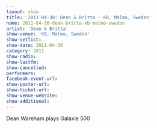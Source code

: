 ```yaml
---
layout: show
title: '2011-04-30: Dean & Britta - KB, Malmo, Sweden'
name: 2011-04-30-dean-britta-kb-malmo-sweden
artist: 'Dean & Britta'
show-venue: 'KB, Malmo, Sweden'
show-setlist: 
show-date: 2011-04-30
category: 2011
show-radio: 
show-lastfm: 
show-cancelled: 
performers: 
facebook-event-url: 
show-poster-url: 
show-ticket-url: 
show-venue-website: 
show-additional: 
---
```


Dean Wareham plays Galaxie 500
